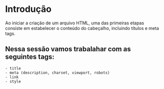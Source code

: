 # Introdução

Ao iniciar a criação de um arquivo HTML, 
uma das primeiras etapas consiste em estabelecer o conteúdo do cabeçalho, 
incluindo títulos e meta tags.

## Nessa sessão vamos trabalahar com as seguintes tags:
    - title
    - meta (description, charset, viewport, robots)
    - link 
    - style
